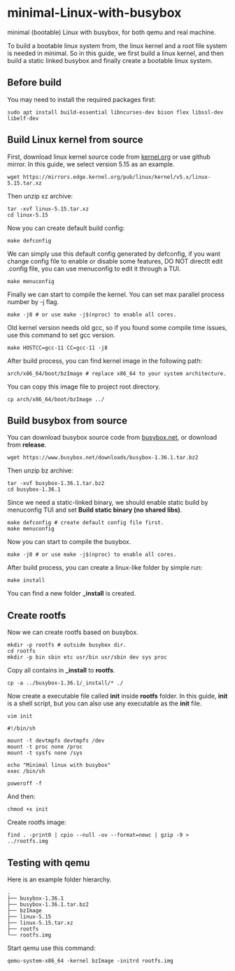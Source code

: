 # minimal-Linux-with-busybox
minimal (bootable) Linux with busybox, for both qemu and real machine.

To build a bootable linux system from, the linux kernel and a root file system is needed in minimal. So in this guide, we first build a linux kernel, and then build a static linked busybox and finally create a bootable linux system.

## Before build
You may need to install the required packages first:
```shell
sudo apt install build-essential libncurses-dev bison flex libssl-dev libelf-dev
```

## Build Linux kernel from source
First, download linux kernel source code from [kernel.org](https://kernel.org/) or use github mirror. In this guide, we select version 5.15 as an example.
```shell
wget https://mirrors.edge.kernel.org/pub/linux/kernel/v5.x/linux-5.15.tar.xz
```
Then unzip xz archive:
```shell
tar -xvf linux-5.15.tar.xz
cd linux-5.15
```
Now you can create default build config:
```shell
make defconfig
```
We can simply use this default config generated by defconfig, if you want change config file to enable or disable some features, DO NOT directlt edit .config file, you can use menuconfig to edit it through a TUI.
```shell
make menuconfig
```
Finally we can start to compile the kernel. You can set max parallel process number by -j flag.
```shell
make -j8 # or use make -j$(nproc) to enable all cores.
```
Old kernel version needs old gcc, so if you found some compile time issues, use this command to set gcc version.
```shell
make HOSTCC=gcc-11 CC=gcc-11 -j8
```
After build process, you can find kernel image in the following path:
```shell
arch/x86_64/boot/bzImage # replace x86_64 to your system architecture.
```
You can copy this image file to project root directory.
```shell
cp arch/x86_64/boot/bzImage ../
```

## Build busybox from source
You can download busybox source code from [busybox.net](https://www.busybox.net/), or download from **release**.
```shell
wget https://www.busybox.net/downloads/busybox-1.36.1.tar.bz2
```
Then unzip bz archive:
```shell
tar -xvf busybox-1.36.1.tar.bz2
cd busybox-1.36.1
```
Since we need a static-linked binary, we should enable static build by menuconfig TUI and set __Build static binary (no shared libs)__. 
```shell
make defconfig # create default config file first.
make menuconfig
```
Now you can start to compile the busybox.
```shell
make -j8 # or use make -j$(nproc) to enable all cores.
```
After build process, you can create a linux-like folder by simple run:
```shell
make install
```
You can find a new folder **_install** is created.

## Create rootfs
Now we can create rootfs based on busybox.
```shell
mkdir -p rootfs # outside busybox dir.
cd rootfs
mkdir -p bin sbin etc usr/bin usr/sbin dev sys proc
```
Copy all contains in **_install** to **rootfs**.
```shell
cp -a ../busybox-1.36.1/_install/* ./
```
Now create a executable file called **init** inside **rootfs** folder. In this guide, **init** is a shell script, but you can also use any executable as the **init** file.
```shell
vim init
```

```shell
#!/bin/sh

mount -t devtmpfs devtmpfs /dev
mount -t proc none /proc
mount -t sysfs none /sys

echo "Minimal linux with busybox"
exec /bin/sh

poweroff -f
```
And then:
```shell
chmod +x init
```
Create rootfs image:
```shell
find . -print0 | cpio --null -ov --format=newc | gzip -9 > ../rootfs.img
```

## Testing with qemu
Here is an example folder hierarchy.
```shell
.
├── busybox-1.36.1
├── busybox-1.36.1.tar.bz2
├── bzImage
├── linux-5.15
├── linux-5.15.tar.xz
├── rootfs
└── rootfs.img
```
Start qemu use this command:
```shell
qemu-system-x86_64 -kernel bzImage -initrd rootfs.img
```


